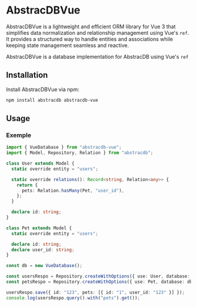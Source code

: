 # AbstracDBVue

AbstracDBVue is a lightweight and efficient ORM library for Vue 3 that simplifies data normalization and relationship management using Vue's `ref`. It provides a structured way to handle entities and associations while keeping state management seamless and reactive.

AbstracDBVue is a database implementation for AbstracDB using Vue's `ref`

## Installation

Install AbstracDBVue via npm:

```sh
npm install abstracdb abstracdb-vue
```

## Usage

### Exemple

```ts
import { VueDatabase } from "abstracdb-vue";
import { Model, Repository, Relation } from "abstracdb";

class User extends Model {
  static override entity = "users";

  static override relations(): Record<string, Relation<any>> {
    return {
      pets: Relation.hasMany(Pet, "user_id"),
    };
  }

  declare id: string;
}

class Pet extends Model {
  static override entity = "users";

  declare id: string;
  declare user_id: string;
}

const db = new VueDatabase();

const usersRespo = Repository.createWithOptions({ use: User, database: db });
const petsRespo = Repository.createWithOptions({ use: Pet, database: db });

usersRespo.save({ id: "123", pets: [{ id: "1", user_id: "123" }] });
console.log(usersRespo.query().with("pets").get());
```
